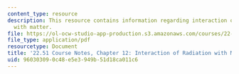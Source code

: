 ```yaml
---
content_type: resource
description: This resource contains information regarding interaction of radiation
  with matter.
file: https://ol-ocw-studio-app-production.s3.amazonaws.com/courses/22-51-quantum-theory-of-radiation-interactions-fall-2012/960303090c48e5e3949b51d18ca011c6_MIT22_51F12_Ch12.pdf
file_type: application/pdf
resourcetype: Document
title: '22.51 Course Notes, Chapter 12: Interaction of Radiation with Matter '
uid: 96030309-0c48-e5e3-949b-51d18ca011c6
---
```

